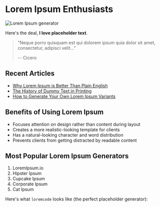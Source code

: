 # Lorem Ipsum Enthusiasts

![Lorem Ipsum generator](/images/lorem.png)

Here's the deal, **I love placeholder text**.

> "Neque porro quisquam est qui dolorem ipsum quia dolor sit amet, consectetur, adipisci velit..."
>
> -- Cicero

## Recent Articles

- [Why Lorem Ipsum is Better Than Plain English](/blog/why-lorem/index.html)
- [The History of Dummy Text in Printing](/blog/history/index.html)
- [How to Generate Your Own Lorem Ipsum Variants](/blog/variants/index.html)

## Benefits of Using Lorem Ipsum

- Focuses attention on design rather than content during layout
- Creates a more realistic-looking template for clients
- Has a natural-looking character and word distribution
- Prevents clients from getting distracted by readable content

## Most Popular Lorem Ipsum Generators

1. LoremIpsum.io
2. Hipster Ipsum
3. Cupcake Ipsum
4. Corporate Ipsum
5. Cat Ipsum

Here's what `loremcode` looks like (the perfect placeholder generator):
